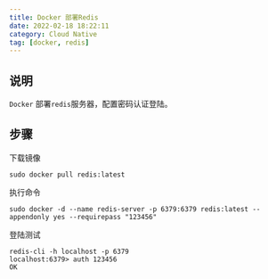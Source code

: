 ```yaml
---
title: Docker 部署Redis
date: 2022-02-18 18:22:11
category: Cloud Native
tag: [docker, redis]
---
```




## 说明

`Docker` 部署`redis`服务器，配置密码认证登陆。



## 步骤

下载镜像

```shell
sudo docker pull redis:latest
```

执行命令

```shell
sudo docker -d --name redis-server -p 6379:6379 redis:latest --appendonly yes --requirepass "123456"
```

登陆测试

```shell
redis-cli -h localhost -p 6379
localhost:6379> auth 123456
OK
```

